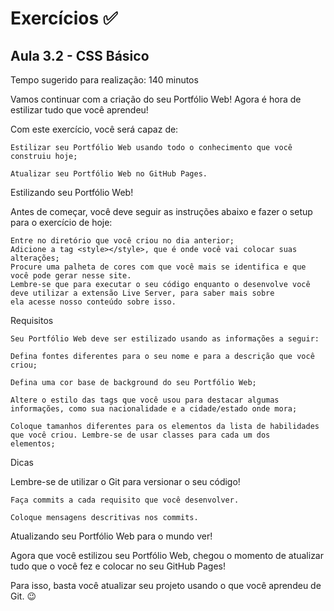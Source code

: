 # Exercícios :white_check_mark:

## Aula 3.2 - CSS Básico
Tempo sugerido para realização: 140 minutos

Vamos continuar com a criação do seu Portfólio Web! Agora é hora de estilizar tudo que você aprendeu!

Com este exercício, você será capaz de:

	Estilizar seu Portfólio Web usando todo o conhecimento que você construiu hoje;

	Atualizar seu Portfólio Web no GitHub Pages.

Estilizando seu Portfólio Web!

Antes de começar, você deve seguir as instruções abaixo e fazer o setup para o exercício de hoje:

	Entre no diretório que você criou no dia anterior;
	Adicione a tag <style></style>, que é onde você vai colocar suas alterações;
	Procure uma palheta de cores com que você mais se identifica e que você pode gerar nesse site.
	Lembre-se que para executar o seu código enquanto o desenvolve você deve utilizar a extensão Live Server, para saber mais sobre 		ela acesse nosso conteúdo sobre isso.


Requisitos

	Seu Portfólio Web deve ser estilizado usando as informações a seguir:

	Defina fontes diferentes para o seu nome e para a descrição que você criou;

	Defina uma cor base de background do seu Portfólio Web;

	Altere o estilo das tags que você usou para destacar algumas informações, como sua nacionalidade e a cidade/estado onde mora;

	Coloque tamanhos diferentes para os elementos da lista de habilidades que você criou. Lembre-se de usar classes para cada um dos 		elementos;

Dicas

Lembre-se de utilizar o Git para versionar o seu código!

	Faça commits a cada requisito que você desenvolver.

	Coloque mensagens descritivas nos commits.

Atualizando seu Portfólio Web para o mundo ver!

Agora que você estilizou seu Portfólio Web, chegou o momento de atualizar tudo que o você fez e colocar no seu GitHub Pages!

Para isso, basta você atualizar seu projeto usando o que você aprendeu de Git. 😉

